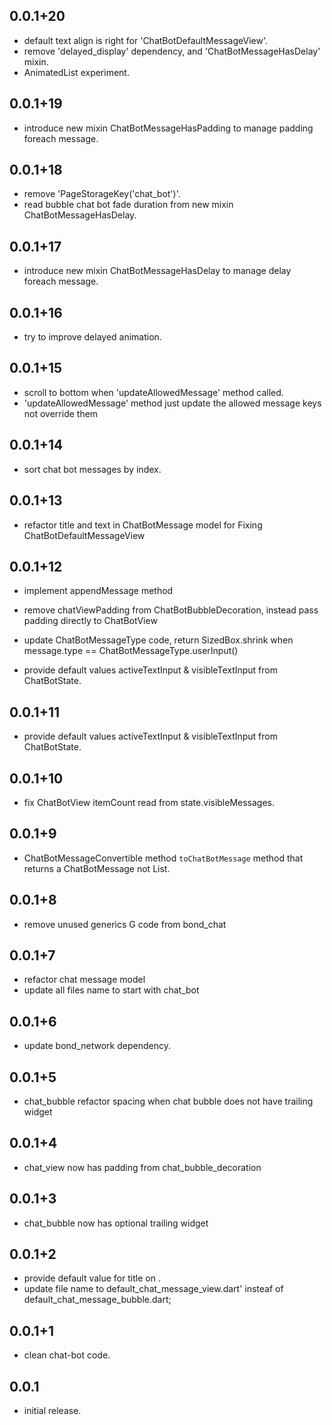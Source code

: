 ## 0.0.1+20

* default text align is right for 'ChatBotDefaultMessageView'.
* remove 'delayed_display' dependency, and 'ChatBotMessageHasDelay' mixin.
* AnimatedList experiment.

## 0.0.1+19

* introduce new mixin ChatBotMessageHasPadding to manage padding foreach message.

## 0.0.1+18

* remove 'PageStorageKey('chat_bot')'.
* read bubble chat bot fade duration from new mixin ChatBotMessageHasDelay.

## 0.0.1+17

* introduce new mixin ChatBotMessageHasDelay to manage delay foreach message.

## 0.0.1+16

* try to improve delayed animation.

## 0.0.1+15

* scroll to bottom when 'updateAllowedMessage' method called.
* 'updateAllowedMessage' method just update the allowed message keys not override them

## 0.0.1+14

* sort chat bot messages by index.

## 0.0.1+13

* refactor title and text in ChatBotMessage model for Fixing ChatBotDefaultMessageView

## 0.0.1+12

* implement appendMessage method
* remove chatViewPadding from ChatBotBubbleDecoration, instead pass padding directly to ChatBotView
* update ChatBotMessageType code, return SizedBox.shrink when message.type ==
  ChatBotMessageType.userInput()

* provide default values activeTextInput & visibleTextInput from ChatBotState.

## 0.0.1+11

* provide default values activeTextInput & visibleTextInput from ChatBotState.

## 0.0.1+10

* fix ChatBotView itemCount read from state.visibleMessages.

## 0.0.1+9

* ChatBotMessageConvertible method `toChatBotMessage` method that returns a ChatBotMessage not
  List<ChatBotMessage>.

## 0.0.1+8

* remove unused generics G code from bond_chat

## 0.0.1+7

* refactor chat message model
* update all files name to start with chat_bot

## 0.0.1+6

* update bond_network dependency.

## 0.0.1+5

* chat_bubble refactor spacing when chat bubble does not have trailing widget

## 0.0.1+4

* chat_view now has padding from chat_bubble_decoration

## 0.0.1+3

* chat_bubble now has optional trailing widget

## 0.0.1+2

* provide default value for title on .
* update file name to default_chat_message_view.dart' insteaf of default_chat_message_bubble.dart;

## 0.0.1+1

* clean chat-bot code.

## 0.0.1

* initial release.